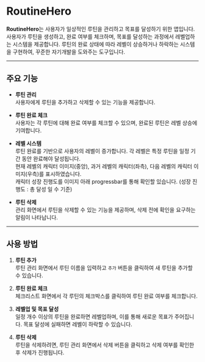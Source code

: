 # RoutineHero

**RoutineHero**는 사용자가 일상적인 루틴을 관리하고 목표를 달성하기 위한 앱입니다. 사용자가 루틴을 생성하고, 완료 여부를 체크하며, 목표를 달성하는 과정에서 레벨업하는 시스템을 제공합니다. 루틴의 완료 상태에 따라 레벨이 상승하거나 하락하는 시스템을 구현하여, 꾸준한 자기개발을 도와주는 도구입니다.

---

## 주요 기능

- **루틴 관리**  
  사용자에게 루틴을 추가하고 삭제할 수 있는 기능을 제공합니다.

- **루틴 완료 체크**  
  사용자는 각 루틴에 대해 완료 여부를 체크할 수 있으며, 완료된 루틴은 레벨 상승에 기여합니다.

- **레벨 시스템**  
  루틴 완료를 기반으로 사용자의 레벨이 증가합니다. 각 레벨은 특정 루틴을 일정 기간 동안 완료해야 달성됩니다.  
  현재 레벨의 캐릭터 이미지(중앙), 과거 레벨의 캐릭터(좌측), 다음 레벨의 캐릭터 이미지(우측)를 표시하였습니다.  
  캐릭터 성장 진행도를 이미지 아래 progressbar를 통해 확인할 있습니다. (성장 진행도 : 총 달성 일 수 기준)

- **루틴 삭제**  
  관리 화면에서 루틴을 삭제할 수 있는 기능을 제공하며, 삭제 전에 확인을 요구하는 알림이 나타납니다.

---

## 사용 방법

1. **루틴 추가**  
   루틴 관리 화면에서 루틴 이름을 입력하고 `추가` 버튼을 클릭하여 새 루틴을 추가할 수 있습니다.

2. **루틴 완료 체크**  
   체크리스트 화면에서 각 루틴의 체크박스를 클릭하여 루틴 완료 여부를 체크합니다.

3. **레벨업 및 목표 달성**  
   일정 개수 이상의 루틴을 완료하면 레벨업하며, 이를 통해 새로운 목표가 주어집니다. 목표 달성에 실패하면 레벨이 하락할 수 있습니다.

4. **루틴 삭제**  
   루틴을 삭제하려면, 루틴 관리 화면에서 삭제 버튼을 클릭하고 삭제 여부를 확인한 후 삭제가 진행됩니다.
